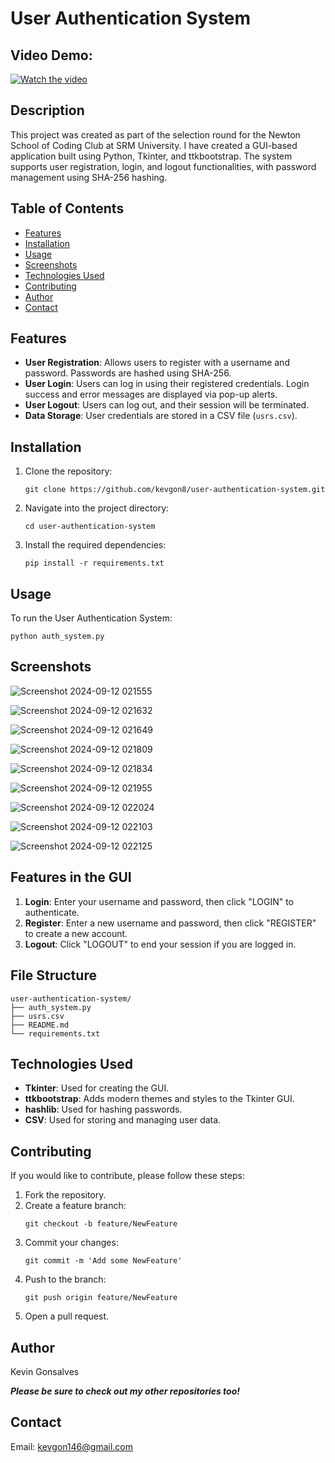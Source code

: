 # User Authentication System

## Video Demo:  
[![Watch the video](https://img.youtube.com/vi/ViZ9dB15JVs/hqdefault.jpg)](https://youtu.be/ViZ9dB15JVs)


## Description

This project was created as part of the selection round for the Newton School of Coding Club at SRM University. I have created a GUI-based application built using Python, Tkinter, and ttkbootstrap. The system supports user registration, login, and logout functionalities, with password management using SHA-256 hashing.

## Table of Contents

- [Features](#features)
- [Installation](#installation)
- [Usage](#usage)
- [Screenshots](#screenshots)
- [Technologies Used](#technologies-used)
- [Contributing](#contributing)
- [Author](#author)
- [Contact](#contact)

## Features

- **User Registration**: Allows users to register with a username and password. Passwords are hashed using SHA-256.
- **User Login**: Users can log in using their registered credentials. Login success and error messages are displayed via pop-up alerts.
- **User Logout**: Users can log out, and their session will be terminated.
- **Data Storage**: User credentials are stored in a CSV file (`usrs.csv`).


## Installation

1. Clone the repository:
    ```
    git clone https://github.com/kevgon8/user-authentication-system.git
    ```

2. Navigate into the project directory:
    ```
    cd user-authentication-system
    ```

3. Install the required dependencies:
    ```
    pip install -r requirements.txt
    ```

## Usage

To run the User Authentication System:
```
python auth_system.py
```

## Screenshots
![Screenshot 2024-09-12 021555](https://github.com/user-attachments/assets/7826e91b-8791-4960-9ba3-655a3caa221d)


![Screenshot 2024-09-12 021632](https://github.com/user-attachments/assets/38b3c2b0-9df2-4e28-bae0-9ba5eb9aac71)


![Screenshot 2024-09-12 021649](https://github.com/user-attachments/assets/05e7b2a3-b2d7-41c2-b592-7753e4c25d75)


![Screenshot 2024-09-12 021809](https://github.com/user-attachments/assets/dbb547be-a148-46e3-b820-4dadeafe7cfc)


![Screenshot 2024-09-12 021834](https://github.com/user-attachments/assets/066cba3c-4378-42cc-89d4-2e06f0a4532e)


![Screenshot 2024-09-12 021955](https://github.com/user-attachments/assets/3487ccb8-2d0f-475b-be57-5e451ea15b4e)


![Screenshot 2024-09-12 022024](https://github.com/user-attachments/assets/7ac39dde-0b1e-4737-ab22-74b22513dae5)


![Screenshot 2024-09-12 022103](https://github.com/user-attachments/assets/32ed2ea8-1d2f-47d6-9c6b-89a038c31296)


![Screenshot 2024-09-12 022125](https://github.com/user-attachments/assets/d5c197a9-824f-475e-8f24-1949754ba623)




## Features in the GUI
1. **Login**: Enter your username and password, then click "LOGIN" to authenticate.
2. **Register**: Enter a new username and password, then click "REGISTER" to create a new account.
3. **Logout**: Click "LOGOUT" to end your session if you are logged in.


## File Structure
```
user-authentication-system/
├── auth_system.py
├── usrs.csv
├── README.md
└── requirements.txt
```


## Technologies Used
- **Tkinter**: Used for creating the GUI.
- **ttkbootstrap**: Adds modern themes and styles to the Tkinter GUI.
- **hashlib**: Used for hashing passwords.
- **CSV**: Used for storing and managing user data.

## Contributing
If you would like to contribute, please follow these steps:

1. Fork the repository.
2. Create a feature branch:
    ```
    git checkout -b feature/NewFeature
    ```
3. Commit your changes:
    ```
    git commit -m 'Add some NewFeature'
    ```
4. Push to the branch:
    ```
    git push origin feature/NewFeature
    ```
5. Open a pull request.

## Author
Kevin Gonsalves

***Please be sure to check out my other repositories too!***

## Contact
Email: kevgon146@gmail.com
